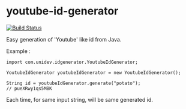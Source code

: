 # youtube-id-generator

[![Build Status](https://travis-ci.org/universal-development/youtube-id-generator.svg?branch=master)](https://travis-ci.org/universal-development/youtube-id-generator)

Easy generation of 'Youtube' like id from Java.

Example :

```
import com.unidev.idgenerator.YoutubeIdGenerator;

YoutubeIdGenerator youtubeIdGenerator = new YoutubeIdGenerator();

String id = youtubeIdGenerator.generate("potato");
// pueXRwy1qs5MBK

```

Each time, for same input string, will be same generated id.


